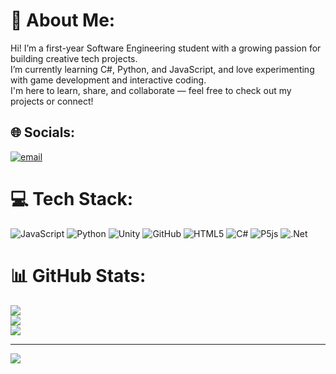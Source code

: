 # 💫 About Me:
Hi! I’m a first-year Software Engineering student with a growing passion for building creative tech projects. <br>I’m currently learning C#, Python, and JavaScript, and love experimenting with game development and interactive coding. <br>I'm here to learn, share, and collaborate — feel free to check out my projects or connect!


## 🌐 Socials:
[![email](https://img.shields.io/badge/Email-D14836?logo=gmail&logoColor=white)](mailto:saripallihomemail@gmail.com) 

# 💻 Tech Stack:
![JavaScript](https://img.shields.io/badge/javascript-%23323330.svg?style=for-the-badge&logo=javascript&logoColor=%23F7DF1E) ![Python](https://img.shields.io/badge/python-3670A0?style=for-the-badge&logo=python&logoColor=ffdd54) ![Unity](https://img.shields.io/badge/unity-%23000000.svg?style=for-the-badge&logo=unity&logoColor=white) ![GitHub](https://img.shields.io/badge/github-%23121011.svg?style=for-the-badge&logo=github&logoColor=white) ![HTML5](https://img.shields.io/badge/html5-%23E34F26.svg?style=for-the-badge&logo=html5&logoColor=white) ![C#](https://img.shields.io/badge/c%23-%23239120.svg?style=for-the-badge&logo=csharp&logoColor=white) ![P5js](https://img.shields.io/badge/p5.js-ED225D?style=for-the-badge&logo=p5.js&logoColor=FFFFFF) ![.Net](https://img.shields.io/badge/.NET-5C2D91?style=for-the-badge&logo=.net&logoColor=white)
# 📊 GitHub Stats:
![](https://github-readme-stats.vercel.app/api?username=AkiDriveee&theme=dark&hide_border=false&include_all_commits=false&count_private=false)<br/>
![](https://nirzak-streak-stats.vercel.app/?user=AkiDriveee&theme=dark&hide_border=false)<br/>
![](https://github-readme-stats.vercel.app/api/top-langs/?username=AkiDriveee&theme=dark&hide_border=false&include_all_commits=false&count_private=false&layout=compact)

---
[![](https://visitcount.itsvg.in/api?id=AkiDriveee&icon=6&color=4)](https://visitcount.itsvg.in)

<!-- Proudly created with GPRM ( https://gprm.itsvg.in ) -->
